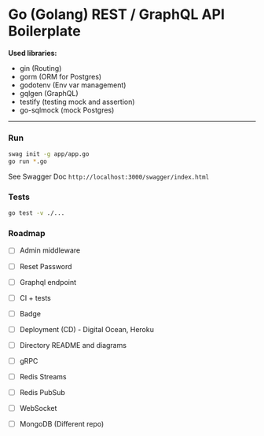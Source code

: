 # Go (Golang) REST / GraphQL API Boilerplate

**Used libraries:**
- gin (Routing)
- gorm (ORM for Postgres)
- godotenv (Env var management)
- gqlgen (GraphQL)
- testify (testing mock and assertion)
- go-sqlmock (mock Postgres)

---

### Run

```sh
swag init -g app/app.go
go run *.go
```

See Swagger Doc `http://localhost:3000/swagger/index.html`

### Tests

```sh
go test -v ./...
```


### Roadmap

- [ ] Admin middleware
- [ ] Reset Password
- [ ] Graphql endpoint
- [ ] CI + tests
- [ ] Badge
- [ ] Deployment (CD) - Digital Ocean, Heroku
- [ ] Directory README and diagrams

- [ ] gRPC
- [ ] Redis Streams
- [ ] Redis PubSub
- [ ] WebSocket

- [ ] MongoDB (Different repo)